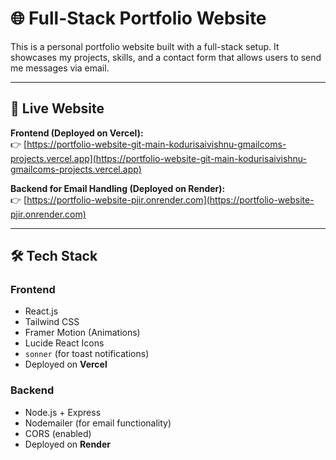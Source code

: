 # 🌐 Full-Stack Portfolio Website

This is a personal portfolio website built with a full-stack setup. It showcases my projects, skills, and a contact form that allows users to send me messages via email.

---

## 🔗 Live Website

**Frontend (Deployed on Vercel):**  
👉 [https://portfolio-website-git-main-kodurisaivishnu-gmailcoms-projects.vercel.app](https://portfolio-website-git-main-kodurisaivishnu-gmailcoms-projects.vercel.app)

**Backend for Email Handling (Deployed on Render):**  
👉 [https://portfolio-website-pjir.onrender.com](https://portfolio-website-pjir.onrender.com)

---

## 🛠 Tech Stack

### Frontend
- React.js
- Tailwind CSS
- Framer Motion (Animations)
- Lucide React Icons
- `sonner` (for toast notifications)
- Deployed on **Vercel**

### Backend
- Node.js + Express
- Nodemailer (for email functionality)
- CORS (enabled)
- Deployed on **Render**


